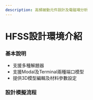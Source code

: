 ```yaml
---
description: 高頻被動元件設計及電磁場分析
---
```


# HFSS設計環境介紹

### 基本說明

* 支援多種解題器
* 支援Modal及Terminal兩種端口模型
* 提供3D模型編輯及材料參數設定

### 設計模擬流程
